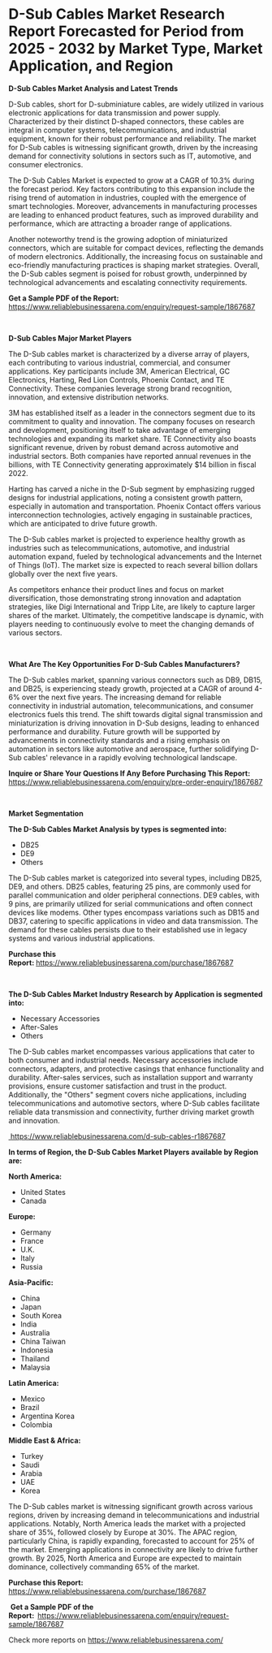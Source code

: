 <p><h1>D-Sub Cables Market Research Report Forecasted for Period from 2025 -  2032 by Market Type, Market Application, and Region</h1></p><p><strong>D-Sub Cables Market Analysis and Latest Trends</strong></p>
<p><p>D-Sub cables, short for D-subminiature cables, are widely utilized in various electronic applications for data transmission and power supply. Characterized by their distinct D-shaped connectors, these cables are integral in computer systems, telecommunications, and industrial equipment, known for their robust performance and reliability. The market for D-Sub cables is witnessing significant growth, driven by the increasing demand for connectivity solutions in sectors such as IT, automotive, and consumer electronics.</p><p>The D-Sub Cables Market is expected to grow at a CAGR of 10.3% during the forecast period. Key factors contributing to this expansion include the rising trend of automation in industries, coupled with the emergence of smart technologies. Moreover, advancements in manufacturing processes are leading to enhanced product features, such as improved durability and performance, which are attracting a broader range of applications.</p><p>Another noteworthy trend is the growing adoption of miniaturized connectors, which are suitable for compact devices, reflecting the demands of modern electronics. Additionally, the increasing focus on sustainable and eco-friendly manufacturing practices is shaping market strategies. Overall, the D-Sub cables segment is poised for robust growth, underpinned by technological advancements and escalating connectivity requirements.</p></p>
<p><strong>Get a Sample PDF of the Report:&nbsp;</strong> <a href="https://www.reliablebusinessarena.com/enquiry/request-sample/1867687?utm_campaign=2120&utm_medium=2&utm_source=Github&utm_content=ia&utm_term=14022025&utm_id=d-sub-cables">https://www.reliablebusinessarena.com/enquiry/request-sample/1867687</a></p>
<p>&nbsp;</p>
<p><strong>D-Sub Cables Major Market Players</strong></p>
<p><p>The D-Sub cables market is characterized by a diverse array of players, each contributing to various industrial, commercial, and consumer applications. Key participants include 3M, American Electrical, GC Electronics, Harting, Red Lion Controls, Phoenix Contact, and TE Connectivity. These companies leverage strong brand recognition, innovation, and extensive distribution networks.</p><p>3M has established itself as a leader in the connectors segment due to its commitment to quality and innovation. The company focuses on research and development, positioning itself to take advantage of emerging technologies and expanding its market share. TE Connectivity also boasts significant revenue, driven by robust demand across automotive and industrial sectors. Both companies have reported annual revenues in the billions, with TE Connectivity generating approximately $14 billion in fiscal 2022.</p><p>Harting has carved a niche in the D-Sub segment by emphasizing rugged designs for industrial applications, noting a consistent growth pattern, especially in automation and transportation. Phoenix Contact offers various interconnection technologies, actively engaging in sustainable practices, which are anticipated to drive future growth.</p><p>The D-Sub cables market is projected to experience healthy growth as industries such as telecommunications, automotive, and industrial automation expand, fueled by technological advancements and the Internet of Things (IoT). The market size is expected to reach several billion dollars globally over the next five years.</p><p>As competitors enhance their product lines and focus on market diversification, those demonstrating strong innovation and adaptation strategies, like Digi International and Tripp Lite, are likely to capture larger shares of the market. Ultimately, the competitive landscape is dynamic, with players needing to continuously evolve to meet the changing demands of various sectors.</p></p>
<p>&nbsp;</p>
<p><strong>What Are The Key Opportunities For D-Sub Cables Manufacturers?</strong></p>
<p><p>The D-Sub cables market, spanning various connectors such as DB9, DB15, and DB25, is experiencing steady growth, projected at a CAGR of around 4-6% over the next five years. The increasing demand for reliable connectivity in industrial automation, telecommunications, and consumer electronics fuels this trend. The shift towards digital signal transmission and miniaturization is driving innovation in D-Sub designs, leading to enhanced performance and durability. Future growth will be supported by advancements in connectivity standards and a rising emphasis on automation in sectors like automotive and aerospace, further solidifying D-Sub cables' relevance in a rapidly evolving technological landscape.</p></p>
<p><strong>Inquire or Share Your Questions If Any Before Purchasing This Report:</strong> <a href="https://www.reliablebusinessarena.com/enquiry/pre-order-enquiry/1867687?utm_campaign=2120&utm_medium=2&utm_source=Github&utm_content=ia&utm_term=14022025&utm_id=d-sub-cables">https://www.reliablebusinessarena.com/enquiry/pre-order-enquiry/1867687</a></p>
<p>&nbsp;</p>
<p><strong>Market Segmentation</strong></p>
<p><strong>The D-Sub Cables Market Analysis by types is segmented into:</strong></p>
<p><ul><li>DB25</li><li>DE9</li><li>Others</li></ul></p>
<p><p>The D-Sub cables market is categorized into several types, including DB25, DE9, and others. DB25 cables, featuring 25 pins, are commonly used for parallel communication and older peripheral connections. DE9 cables, with 9 pins, are primarily utilized for serial communications and often connect devices like modems. Other types encompass variations such as DB15 and DB37, catering to specific applications in video and data transmission. The demand for these cables persists due to their established use in legacy systems and various industrial applications.</p></p>
<p><strong>Purchase this Report:&nbsp;</strong><a href="https://www.reliablebusinessarena.com/purchase/1867687?utm_campaign=2120&utm_medium=2&utm_source=Github&utm_content=ia&utm_term=14022025&utm_id=d-sub-cables">https://www.reliablebusinessarena.com/purchase/1867687</a></p>
<p>&nbsp;</p>
<p><strong>The D-Sub Cables Market Industry Research by Application is segmented into:</strong></p>
<p><ul><li>Necessary Accessories</li><li>After-Sales</li><li>Others</li></ul></p>
<p><p>The D-Sub cables market encompasses various applications that cater to both consumer and industrial needs. Necessary accessories include connectors, adapters, and protective casings that enhance functionality and durability. After-sales services, such as installation support and warranty provisions, ensure customer satisfaction and trust in the product. Additionally, the "Others" segment covers niche applications, including telecommunications and automotive sectors, where D-Sub cables facilitate reliable data transmission and connectivity, further driving market growth and innovation.</p></p>
<p><a href="https://www.reliablebusinessarena.com/d-sub-cables-r1867687?utm_campaign=2120&utm_medium=2&utm_source=Github&utm_content=ia&utm_term=14022025&utm_id=d-sub-cables">&nbsp;https://www.reliablebusinessarena.com/d-sub-cables-r1867687</a></p>
<p><strong>In terms of Region, the D-Sub Cables Market Players available by Region are:</strong></p>
<p>
    <p> <strong> North America: </strong>
        <ul>
            <li>United States</li>
            <li>Canada</li>
        </ul>
        </p> 
    <p> <strong> Europe: </strong>
        <ul>
            <li>Germany</li>
            <li>France</li>
            <li>U.K.</li>
            <li>Italy</li>
            <li>Russia</li>
        </ul>
        </p> 
    <p> <strong> Asia-Pacific: </strong>
        <ul>
            <li>China</li>
            <li>Japan</li>
            <li>South Korea</li>
            <li>India</li>
            <li>Australia</li>
            <li>China Taiwan</li>
            <li>Indonesia</li>
            <li>Thailand</li>
            <li>Malaysia</li>
        </ul>
        </p> 
    <p> <strong> Latin America: </strong>
        <ul>
            <li>Mexico</li>
            <li>Brazil</li>
            <li>Argentina Korea</li>
            <li>Colombia</li>
        </ul>
        </p> 
    <p> <strong> Middle East & Africa: </strong>
        <ul>
            <li>Turkey</li>
            <li>Saudi</li>
            <li>Arabia</li>
            <li>UAE</li>
            <li>Korea</li>
        </ul>
    </p>
    </p>
<p><p>The D-Sub cables market is witnessing significant growth across various regions, driven by increasing demand in telecommunications and industrial applications. Notably, North America leads the market with a projected share of 35%, followed closely by Europe at 30%. The APAC region, particularly China, is rapidly expanding, forecasted to account for 25% of the market. Emerging applications in connectivity are likely to drive further growth. By 2025, North America and Europe are expected to maintain dominance, collectively commanding 65% of the market.</p></p>
<p><strong>Purchase this Report: </strong><a href="https://www.reliablebusinessarena.com/purchase/1867687?utm_campaign=2120&utm_medium=2&utm_source=Github&utm_content=ia&utm_term=14022025&utm_id=d-sub-cables">https://www.reliablebusinessarena.com/purchase/1867687</a></p>
<p>&nbsp;<strong>Get a Sample PDF of the Report:&nbsp;&nbsp;</strong><a href="https://www.reliablebusinessarena.com/enquiry/request-sample/1867687?utm_campaign=2120&utm_medium=2&utm_source=Github&utm_content=ia&utm_term=14022025&utm_id=d-sub-cables">https://www.reliablebusinessarena.com/enquiry/request-sample/1867687</a></p>
<p><strong></strong></p>
<p>Check more reports on <a href="https://www.reliablebusinessarena.com/?utm_campaign=2120&utm_medium=2&utm_source=Github&utm_content=ia&utm_term=14022025&utm_id=d-sub-cables">https://www.reliablebusinessarena.com/</a></p>